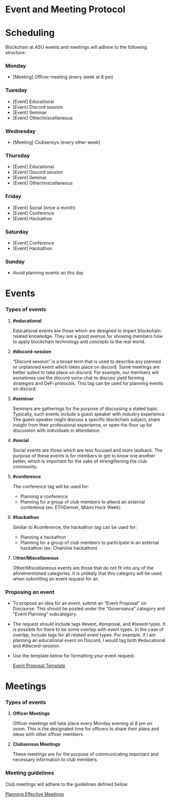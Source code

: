 # Event and Meeting Protocol

# Scheduling

Blockchain at ASU events and meetings will adhere to the following structure:

### Monday

- [Meeting] Officer meeting (every week at 8 pm)

### Tuesday

- [Event] Educational
- [Event] Discord session
- [Event] Seminar
- [Event] Other/miscellaneous

### Wednesday

- [Meeting] Clubsensys (every other week)

### Thursday

- [Event] Educational
- [Event] Discord session
- [Event] Seminar
- [Event] Other/miscellaneous

### Friday

- [Event] Social (once a month)
- [Event] Conference
- [Event] Hackathon

### Saturday

- [Event] Conference
- [Event] Hackathon

### Sunday

- Avoid planning events on this day

# Events

### Types of events

1. **#educational**
    
    Educational events are those which are designed to impart blockchain-related knowledge. They are a good avenue for showing members how to apply blockchain technology and concepts to the real world.
    
2. **#discord-session**
    
    “Discord session” is a broad term that is used to describe any planned or unplanned event which takes place on discord. Some meetings are better suited to take place on discord. For example, our members will sometimes use the discord voice chat to discuss yield farming strategies and DeFi protocols. This tag can be used for planning events on discord.
    
3. **#seminar**
    
    Seminars are gatherings for the purpose of discussing a stated topic. Typically, such events include a guest speaker with industry experience. The guest-speaker might discuss a specific blockchain subject, share insight from their professional experience, or open the floor up for discussion with individuals in attendance.
    
4. **#social**
    
    Social events are those which are less focused and more laidback. The purpose of these events is for members to get to know one another better, which is important for the sake of strengthening the club community.
    
5. **#conference**
    
    The conference tag will be used for:
    
    - Planning a conference
    - Planning for a group of club members to attend an external conference (ex: ETHDenver, Miami Hack Week)
6. **#hackathon**
    
    Similar to #conference, the hackathon tag can be used for:
    
    - Planning a hackathon
    - Planning for a group of club members to participate in an external hackathon (ex: Chainlink hackathon)
7. O**ther/Miscellaneous**
    
    Other/Miscellaneous events are those that do not fit into any of the aforementioned categories. It is unlikely that this category will be used. when submitting an event request for an
    

### Proposing an event

- To propose an idea for an event, submit an “Event Proposal” on Discourse.  This should be posted under the “Governance” category and “Event Planning” subcategory.
- The request should include tags #event, #proposal, and #(event type). It is possible for there to be some overlap with event types. In the case of overlap, include tags for all related event types. For example, if I am planning an educational event on Discord, I would tag both #educational and #discord-session.
- Use the template below for formatting your event request.
    
    [Event Proposal Template](event_and_meeting_protocol/event_proposal_template.md)
    

# Meetings

### Types of events

1. **Officer Meetings**
    
    Officer meetings will take place every Monday evening at 8 pm on zoom. This is the designated time for officers to share their plans and ideas with other officer members.
    
2. **Clubsensus Meetings**
    
    These meetings are for the purpose of communicating important and necessary information to club members.
    

### Meeting guidelines

Club meetings will adhere to the guidelines defined below:

[Planning Effective Meetings](event_and_meeting_protocol/planning_effective_meetings.md)
